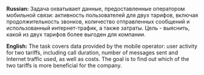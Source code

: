 **Russian:** Задача охватывает данные, предоставленные оператором мобильной связи: активность пользователей для двух тарифов, включая продолжительность звонков, количество отправленных сообщений и использованный интернет-трафик, а также затраты. Цель - выяснить, какой из двух тарифов более выгоден для компании.

**English:** The task covers data provided by the mobile operator: user activity for two tariffs, including call duration, number of messages sent and Internet traffic used, as well as costs. The goal is to find out which of the two tariffs is more beneficial for the company.
